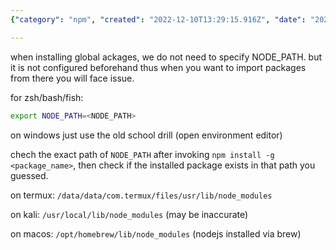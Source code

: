 ```yaml
---
{"category": "npm", "created": "2022-12-10T13:29:15.916Z", "date": "2022-12-10 13:29:15", "description": "This article provides a comprehensive guide on how to set the NODE_PATH environment variable for npm global package installation across different operating systems. It explains the process in detail for ZSH, Bash, Fish, Windows, Termux, Kali, and MacOS, ensuring proper importing of packages from specific paths without any issues.", "modified": "2022-12-10T13:36:25.418Z", "tags": ["npm", "NODE_PATH", "environment variable", "global package installation", "operating systems", "ZSH", "Bash", "Fish", "Windows", "Termux", "Kali", "MacOS"], "title": "nodejs NODE_PATH for npm global package installation"}

---
```


when installing global ackages, we do not need to specify NODE_PATH. but it is not configured beforehand thus when you want to import packages from there you will face issue.

for zsh/bash/fish:
```bash
export NODE_PATH=<NODE_PATH>

```

on windows just use the old school drill (open environment editor)

chech the exact path of `NODE_PATH` after invoking `npm install -g <package_name>`, then check if the installed package exists in that path you guessed.

on termux: `/data/data/com.termux/files/usr/lib/node_modules`

on kali: `/usr/local/lib/node_modules` (may be inaccurate)

on macos: `/opt/homebrew/lib/node_modules` (nodejs installed via brew)
